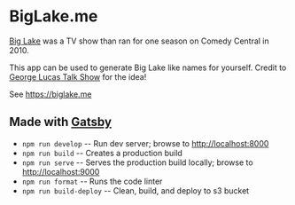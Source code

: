# BigLake.me

[Big Lake](https://en.wikipedia.org/wiki/Big_Lake_(TV_series)) was a TV show than ran for one season on Comedy Central in 2010.

This app can be used to generate Big Lake like names for yourself. Credit to [George Lucas Talk Show](https://twitter.com/GLucasTalkShow) for the idea!

See <https://biglake.me>

## Made with [Gatsby](https://www.gatsbyjs.org/)

- `npm run develop` -- Run dev server; browse to <http://localhost:8000>
- `npm run build` -- Creates a production build
- `npm run serve` -- Serves the production build locally; browse to <http://localhost:9000>
- `npm run format` -- Runs the code linter
- `npm run build-deploy` -- Clean, build, and deploy to s3 bucket
